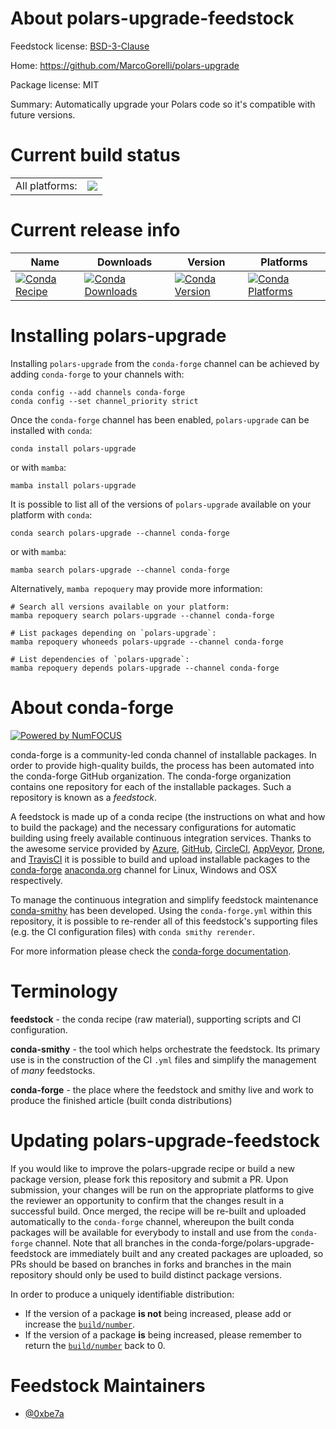 About polars-upgrade-feedstock
==============================

Feedstock license: [BSD-3-Clause](https://github.com/conda-forge/polars-upgrade-feedstock/blob/main/LICENSE.txt)

Home: https://github.com/MarcoGorelli/polars-upgrade

Package license: MIT

Summary: Automatically upgrade your Polars code so it's compatible with future versions.

Current build status
====================


<table><tr><td>All platforms:</td>
    <td>
      <a href="https://dev.azure.com/conda-forge/feedstock-builds/_build/latest?definitionId=21066&branchName=main">
        <img src="https://dev.azure.com/conda-forge/feedstock-builds/_apis/build/status/polars-upgrade-feedstock?branchName=main">
      </a>
    </td>
  </tr>
</table>

Current release info
====================

| Name | Downloads | Version | Platforms |
| --- | --- | --- | --- |
| [![Conda Recipe](https://img.shields.io/badge/recipe-polars--upgrade-green.svg)](https://anaconda.org/conda-forge/polars-upgrade) | [![Conda Downloads](https://img.shields.io/conda/dn/conda-forge/polars-upgrade.svg)](https://anaconda.org/conda-forge/polars-upgrade) | [![Conda Version](https://img.shields.io/conda/vn/conda-forge/polars-upgrade.svg)](https://anaconda.org/conda-forge/polars-upgrade) | [![Conda Platforms](https://img.shields.io/conda/pn/conda-forge/polars-upgrade.svg)](https://anaconda.org/conda-forge/polars-upgrade) |

Installing polars-upgrade
=========================

Installing `polars-upgrade` from the `conda-forge` channel can be achieved by adding `conda-forge` to your channels with:

```
conda config --add channels conda-forge
conda config --set channel_priority strict
```

Once the `conda-forge` channel has been enabled, `polars-upgrade` can be installed with `conda`:

```
conda install polars-upgrade
```

or with `mamba`:

```
mamba install polars-upgrade
```

It is possible to list all of the versions of `polars-upgrade` available on your platform with `conda`:

```
conda search polars-upgrade --channel conda-forge
```

or with `mamba`:

```
mamba search polars-upgrade --channel conda-forge
```

Alternatively, `mamba repoquery` may provide more information:

```
# Search all versions available on your platform:
mamba repoquery search polars-upgrade --channel conda-forge

# List packages depending on `polars-upgrade`:
mamba repoquery whoneeds polars-upgrade --channel conda-forge

# List dependencies of `polars-upgrade`:
mamba repoquery depends polars-upgrade --channel conda-forge
```


About conda-forge
=================

[![Powered by
NumFOCUS](https://img.shields.io/badge/powered%20by-NumFOCUS-orange.svg?style=flat&colorA=E1523D&colorB=007D8A)](https://numfocus.org)

conda-forge is a community-led conda channel of installable packages.
In order to provide high-quality builds, the process has been automated into the
conda-forge GitHub organization. The conda-forge organization contains one repository
for each of the installable packages. Such a repository is known as a *feedstock*.

A feedstock is made up of a conda recipe (the instructions on what and how to build
the package) and the necessary configurations for automatic building using freely
available continuous integration services. Thanks to the awesome service provided by
[Azure](https://azure.microsoft.com/en-us/services/devops/), [GitHub](https://github.com/),
[CircleCI](https://circleci.com/), [AppVeyor](https://www.appveyor.com/),
[Drone](https://cloud.drone.io/welcome), and [TravisCI](https://travis-ci.com/)
it is possible to build and upload installable packages to the
[conda-forge](https://anaconda.org/conda-forge) [anaconda.org](https://anaconda.org/)
channel for Linux, Windows and OSX respectively.

To manage the continuous integration and simplify feedstock maintenance
[conda-smithy](https://github.com/conda-forge/conda-smithy) has been developed.
Using the ``conda-forge.yml`` within this repository, it is possible to re-render all of
this feedstock's supporting files (e.g. the CI configuration files) with ``conda smithy rerender``.

For more information please check the [conda-forge documentation](https://conda-forge.org/docs/).

Terminology
===========

**feedstock** - the conda recipe (raw material), supporting scripts and CI configuration.

**conda-smithy** - the tool which helps orchestrate the feedstock.
                   Its primary use is in the construction of the CI ``.yml`` files
                   and simplify the management of *many* feedstocks.

**conda-forge** - the place where the feedstock and smithy live and work to
                  produce the finished article (built conda distributions)


Updating polars-upgrade-feedstock
=================================

If you would like to improve the polars-upgrade recipe or build a new
package version, please fork this repository and submit a PR. Upon submission,
your changes will be run on the appropriate platforms to give the reviewer an
opportunity to confirm that the changes result in a successful build. Once
merged, the recipe will be re-built and uploaded automatically to the
`conda-forge` channel, whereupon the built conda packages will be available for
everybody to install and use from the `conda-forge` channel.
Note that all branches in the conda-forge/polars-upgrade-feedstock are
immediately built and any created packages are uploaded, so PRs should be based
on branches in forks and branches in the main repository should only be used to
build distinct package versions.

In order to produce a uniquely identifiable distribution:
 * If the version of a package **is not** being increased, please add or increase
   the [``build/number``](https://docs.conda.io/projects/conda-build/en/latest/resources/define-metadata.html#build-number-and-string).
 * If the version of a package **is** being increased, please remember to return
   the [``build/number``](https://docs.conda.io/projects/conda-build/en/latest/resources/define-metadata.html#build-number-and-string)
   back to 0.

Feedstock Maintainers
=====================

* [@0xbe7a](https://github.com/0xbe7a/)

